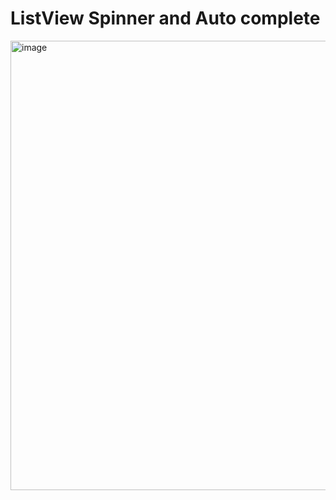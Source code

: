# ListView Spinner and Auto complete

<img width="719" alt="image" src="https://user-images.githubusercontent.com/1153078/195142598-c64cb1b0-9538-4e6a-9184-e579d7cea021.png">
